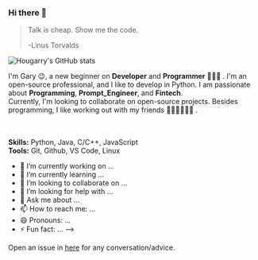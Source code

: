 ### Hi there 👋

> Talk is cheap. Show me the code.
>
> -Linus Torvalds

![Hougarry's GitHub stats](https://github-readme-stats-one-jet-43.vercel.app/api?username=hougarry&title_color=9925be&text_color=2596be&bg_color=041014)


I'm Gary 😉, a new beginner on  **Developer** and **Programmer** 👨🏻‍💻 . I'm an open-source professional, and I like to develop in Python.
 I am passionate about **Programming**, **Prompt_Engineer**, and **Fintech**. 
</br>
Currently, I'm looking to collaborate on open-source projects. 
Besides programming, I like working out with my friends 🏃⛹️‍♂️🏋🏼‍♂️ .
</br>
</br>
</br>



**Skills:** Python, Java, C/C++, JavaScript
</br>
**Tools:** Git, Github, VS Code, Linux
</br>









- 🔭 I’m currently working on ...
- 🌱 I’m currently learning ...
- 👯 I’m looking to collaborate on ...
- 🤔 I’m looking for help with ...
- 💬 Ask me about ...
- 📫 How to reach me: ...
- 😄 Pronouns: ...
- ⚡ Fun fact: ...
-->

Open an issue in [here](https://github.com/hougarry/Gittalk_comments/issues/new) for any conversation/advice. 
